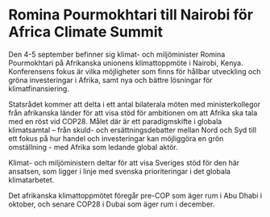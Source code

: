 # Romina Pourmokhtari till Nairobi för Africa Climate Summit

Den 4-5 september befinner sig klimat- och miljöminister Romina Pourmokhtari på Afrikanska unionens klimattoppmöte i Nairobi, Kenya. Konferensens fokus är vilka möjligheter som finns för hållbar utveckling och gröna investeringar i Afrika, samt nya och bättre lösningar för klimatfinansiering.

Statsrådet kommer att delta i ett antal bilaterala möten med ministerkollegor från afrikanska länder för att visa stöd för ambitionen om att Afrika ska tala med en röst vid COP28. Målet där är ett paradigmskifte i globala klimatsamtal – från skuld- och ersättningsdebatter mellan Nord och Syd till ett fokus på hur handel och investeringar kan möjliggöra en grön omställning - med Afrika som ledande global aktör.

Klimat- och miljöministern deltar för att visa Sveriges stöd för den här ansatsen, som ligger i linje med svenska prioriteringar i det globala klimatarbetet.

Det afrikanska klimattoppmötet föregår pre-COP som äger rum i Abu Dhabi i oktober, och senare COP28 i Dubai som äger rum i december.
